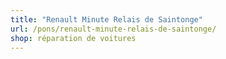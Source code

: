```yaml
---
title: "Renault Minute Relais de Saintonge"
url: /pons/renault-minute-relais-de-saintonge/
shop: réparation de voitures
---
```

